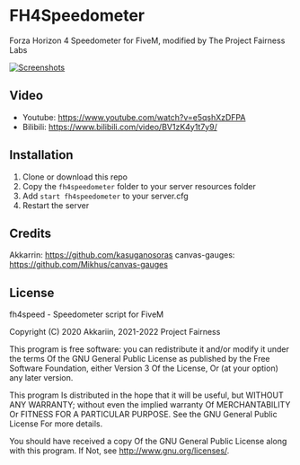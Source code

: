# FH4Speedometer
Forza Horizon 4 Speedometer for FiveM, modified by The Project Fairness Labs

[![Screenshots](https://i.imgur.com/Z0DuOkV.png)](https://www.youtube.com/watch?v=e5qshXzDFPA)

## Video
- Youtube: https://www.youtube.com/watch?v=e5qshXzDFPA
- Bilibili: https://www.bilibili.com/video/BV1zK4y1t7y9/

## Installation
1. Clone or download this repo
2. Copy the `fh4speedometer` folder to your server resources folder
3. Add `start fh4speedometer` to your server.cfg
4. Restart the server

## Credits
Akkarrin: https://github.com/kasuganosoras
canvas-gauges: https://github.com/Mikhus/canvas-gauges

## License
fh4speed - Speedometer script for FiveM

Copyright (C) 2020 Akkariin, 2021-2022 Project Fairness

This program is free software: you can redistribute it and/or modify it under the terms Of the GNU General Public License as published by the Free Software Foundation, either Version 3 Of the License, Or (at your option) any later version.

This program Is distributed in the hope that it will be useful, but WITHOUT ANY WARRANTY; without even the implied warranty Of MERCHANTABILITY Or FITNESS FOR A PARTICULAR PURPOSE. See the GNU General Public License For more details.

You should have received a copy Of the GNU General Public License along with this program. If Not, see http://www.gnu.org/licenses/.
